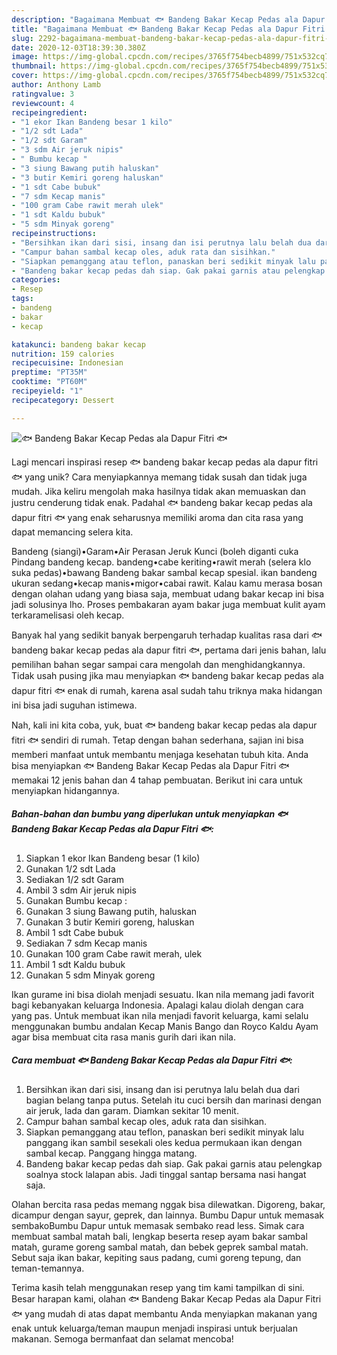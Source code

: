 ```yaml
---
description: "Bagaimana Membuat 🐟 Bandeng Bakar Kecap Pedas ala Dapur Fitri 🐟 Anti Gagal"
title: "Bagaimana Membuat 🐟 Bandeng Bakar Kecap Pedas ala Dapur Fitri 🐟 Anti Gagal"
slug: 2292-bagaimana-membuat-bandeng-bakar-kecap-pedas-ala-dapur-fitri-anti-gagal
date: 2020-12-03T18:39:30.380Z
image: https://img-global.cpcdn.com/recipes/3765f754becb4899/751x532cq70/🐟-bandeng-bakar-kecap-pedas-ala-dapur-fitri-🐟-foto-resep-utama.jpg
thumbnail: https://img-global.cpcdn.com/recipes/3765f754becb4899/751x532cq70/🐟-bandeng-bakar-kecap-pedas-ala-dapur-fitri-🐟-foto-resep-utama.jpg
cover: https://img-global.cpcdn.com/recipes/3765f754becb4899/751x532cq70/🐟-bandeng-bakar-kecap-pedas-ala-dapur-fitri-🐟-foto-resep-utama.jpg
author: Anthony Lamb
ratingvalue: 3
reviewcount: 4
recipeingredient:
- "1 ekor Ikan Bandeng besar 1 kilo"
- "1/2 sdt Lada"
- "1/2 sdt Garam"
- "3 sdm Air jeruk nipis"
- " Bumbu kecap "
- "3 siung Bawang putih haluskan"
- "3 butir Kemiri goreng haluskan"
- "1 sdt Cabe bubuk"
- "7 sdm Kecap manis"
- "100 gram Cabe rawit merah ulek"
- "1 sdt Kaldu bubuk"
- "5 sdm Minyak goreng"
recipeinstructions:
- "Bersihkan ikan dari sisi, insang dan isi perutnya lalu belah dua dari bagian belang tanpa putus. Setelah itu cuci bersih dan marinasi dengan air jeruk, lada dan garam. Diamkan sekitar 10 menit."
- "Campur bahan sambal kecap oles, aduk rata dan sisihkan."
- "Siapkan pemanggang atau teflon, panaskan beri sedikit minyak lalu panggang ikan sambil sesekali oles kedua permukaan ikan dengan sambal kecap. Panggang hingga matang."
- "Bandeng bakar kecap pedas dah siap. Gak pakai garnis atau pelengkap soalnya stock lalapan abis. Jadi tinggal santap bersama nasi hangat saja."
categories:
- Resep
tags:
- bandeng
- bakar
- kecap

katakunci: bandeng bakar kecap 
nutrition: 159 calories
recipecuisine: Indonesian
preptime: "PT35M"
cooktime: "PT60M"
recipeyield: "1"
recipecategory: Dessert

---
```



![🐟 Bandeng Bakar Kecap Pedas ala Dapur Fitri 🐟](https://img-global.cpcdn.com/recipes/3765f754becb4899/751x532cq70/🐟-bandeng-bakar-kecap-pedas-ala-dapur-fitri-🐟-foto-resep-utama.jpg)

Lagi mencari inspirasi resep 🐟 bandeng bakar kecap pedas ala dapur fitri 🐟 yang unik? Cara menyiapkannya memang tidak susah dan tidak juga mudah. Jika keliru mengolah maka hasilnya tidak akan memuaskan dan justru cenderung tidak enak. Padahal 🐟 bandeng bakar kecap pedas ala dapur fitri 🐟 yang enak seharusnya memiliki aroma dan cita rasa yang dapat memancing selera kita.

Bandeng (siangi)•Garam•Air Perasan Jeruk Kunci (boleh diganti cuka Pindang bandeng kecap. bandeng•cabe keriting•rawit merah (selera klo suka pedas)•bawang Bandeng bakar sambal kecap spesial. ikan bandeng ukuran sedang•kecap manis•migor•cabai rawit. Kalau kamu merasa bosan dengan olahan udang yang biasa saja, membuat udang bakar kecap ini bisa jadi solusinya lho. Proses pembakaran ayam bakar juga membuat kulit ayam terkaramelisasi oleh kecap.

Banyak hal yang sedikit banyak berpengaruh terhadap kualitas rasa dari 🐟 bandeng bakar kecap pedas ala dapur fitri 🐟, pertama dari jenis bahan, lalu pemilihan bahan segar sampai cara mengolah dan menghidangkannya. Tidak usah pusing jika mau menyiapkan 🐟 bandeng bakar kecap pedas ala dapur fitri 🐟 enak di rumah, karena asal sudah tahu triknya maka hidangan ini bisa jadi suguhan istimewa.


Nah, kali ini kita coba, yuk, buat 🐟 bandeng bakar kecap pedas ala dapur fitri 🐟 sendiri di rumah. Tetap dengan bahan sederhana, sajian ini bisa memberi manfaat untuk membantu menjaga kesehatan tubuh kita. Anda bisa menyiapkan 🐟 Bandeng Bakar Kecap Pedas ala Dapur Fitri 🐟 memakai 12 jenis bahan dan 4 tahap pembuatan. Berikut ini cara untuk menyiapkan hidangannya.

<!--inarticleads1-->

##### Bahan-bahan dan bumbu yang diperlukan untuk menyiapkan 🐟 Bandeng Bakar Kecap Pedas ala Dapur Fitri 🐟:

1. Siapkan 1 ekor Ikan Bandeng besar (1 kilo)
1. Gunakan 1/2 sdt Lada
1. Sediakan 1/2 sdt Garam
1. Ambil 3 sdm Air jeruk nipis
1. Gunakan  Bumbu kecap :
1. Gunakan 3 siung Bawang putih, haluskan
1. Gunakan 3 butir Kemiri goreng, haluskan
1. Ambil 1 sdt Cabe bubuk
1. Sediakan 7 sdm Kecap manis
1. Gunakan 100 gram Cabe rawit merah, ulek
1. Ambil 1 sdt Kaldu bubuk
1. Gunakan 5 sdm Minyak goreng


Ikan gurame ini bisa diolah menjadi sesuatu. Ikan nila memang jadi favorit bagi kebanyakan keluarga Indonesia. Apalagi kalau diolah dengan cara yang pas. Untuk membuat ikan nila menjadi favorit keluarga, kami selalu menggunakan bumbu andalan Kecap Manis Bango dan Royco Kaldu Ayam agar bisa membuat cita rasa manis gurih dari ikan nila. 

<!--inarticleads2-->

##### Cara membuat 🐟 Bandeng Bakar Kecap Pedas ala Dapur Fitri 🐟:

1. Bersihkan ikan dari sisi, insang dan isi perutnya lalu belah dua dari bagian belang tanpa putus. Setelah itu cuci bersih dan marinasi dengan air jeruk, lada dan garam. Diamkan sekitar 10 menit.
1. Campur bahan sambal kecap oles, aduk rata dan sisihkan.
1. Siapkan pemanggang atau teflon, panaskan beri sedikit minyak lalu panggang ikan sambil sesekali oles kedua permukaan ikan dengan sambal kecap. Panggang hingga matang.
1. Bandeng bakar kecap pedas dah siap. Gak pakai garnis atau pelengkap soalnya stock lalapan abis. Jadi tinggal santap bersama nasi hangat saja.


Olahan bercita rasa pedas memang nggak bisa dilewatkan. Digoreng, bakar, dicampur dengan sayur, geprek, dan lainnya. Bumbu Dapur untuk memasak sembakoBumbu Dapur untuk memasak sembako read less. Simak cara membuat sambal matah bali, lengkap beserta resep ayam bakar sambal matah, gurame goreng sambal matah, dan bebek geprek sambal matah. Sebut saja ikan bakar, kepiting saus padang, cumi goreng tepung, dan teman-temannya. 

Terima kasih telah menggunakan resep yang tim kami tampilkan di sini. Besar harapan kami, olahan 🐟 Bandeng Bakar Kecap Pedas ala Dapur Fitri 🐟 yang mudah di atas dapat membantu Anda menyiapkan makanan yang enak untuk keluarga/teman maupun menjadi inspirasi untuk berjualan makanan. Semoga bermanfaat dan selamat mencoba!
